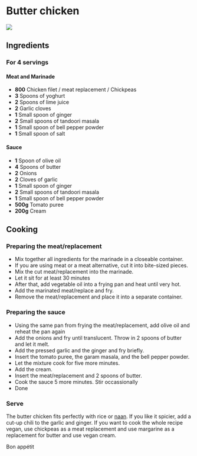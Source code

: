 # Butter chicken

![](/recipes/images/butter-chicken.jpeg)

## Ingredients

### For 4 servings

#### Meat and Marinade
- **800** Chicken filet / meat replacement / Chickpeas
- **3** Spoons of yoghurt
- **2** Spoons of lime juice 
- **2** Garlic cloves
- **1** Small spoon of ginger
- **2** Small spoons of tandoori masala
- **1** Small spoon of bell pepper powder
- **1** Small spoon of salt

#### Sauce
- **1** Spoon of olive oil
- **4** Spoons of butter
- **2** Onions
- **2** Cloves of garlic
- **1** Small spoon of ginger
- **2** Small spoons of tandoori masala
- **1** Small spoon of bell pepper powder
- **500g** Tomato puree
- **200g** Cream

## Cooking

### Preparing the meat/replacement

- Mix together all ingredients for the marinade in a closeable container.
- If you are using meat or a meat alternative, cut it into bite-sized pieces.
- Mix the cut meat/replacement into the marinade.
- Let it sit for at least 30 minutes
- After that, add vegetable oil into a frying pan and heat until very hot.
- Add the marinated meat/replace and fry.
- Remove the meat/replacement and place it into a separate container.

### Preparing the sauce

- Using the same pan from frying the meat/replacement, add olive oil and reheat the pan again
- Add the onions and fry until translucent. Throw in 2 spoons of butter and let it melt.
- Add the pressed garlic and the ginger and fry briefly.
- Insert the tomato puree, the garam masala, and the bell pepper powder.
- Let the mixture cook for five more minutes.
- Add the cream.
- Insert the meat/replacement and 2 spoons of butter.
- Cook the sauce 5 more minutes. Stir occassionally
- Done

### Serve

The butter chicken fits perfectly with rice or [naan](?recipe=naan). If you like it spicier, add a cut-up chili to the
garlic and ginger. If you want to cook the whole recipe vegan, use chickpeas as a meat replacement and use margarine as a replacement for butter 
and use vegan cream.

Bon appétit